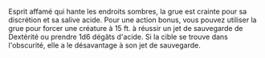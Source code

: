 Esprit affamé qui hante les endroits sombres, la grue est crainte pour sa discrétion et sa salive acide. Pour une action bonus, vous pouvez utiliser la grue pour forcer une créature à 15 ft. à réussir un jet de sauvegarde de Dextérité ou prendre 1d6 dégâts d'acide. Si la cible se trouve dans l'obscurité, elle a le désavantage à son jet de sauvegarde.